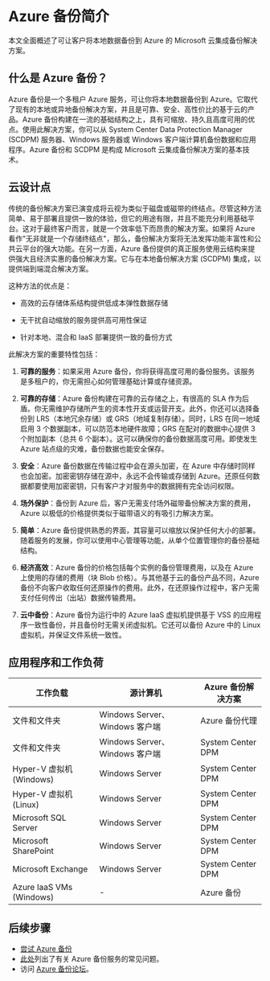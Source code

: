 <properties
	pageTitle="Azure 备份简介"
	description="本文概述了可让客户将数据备份到 Azure 的 Azure 备份服务"
	services="backup"
	documentationCenter=""
	authors="trinadhk"
	manager="shreeshd"
	editor="tysonn"/>

<tags
	ms.service="backup"
	ms.date="08/18/2015"
	wacn.date="09/15/2015"/>

# Azure 备份简介
本文全面概述了可让客户将本地数据备份到 Azure 的 Microsoft 云集成备份解决方案。

## 什么是 Azure 备份？
Azure 备份是一个多租户 Azure 服务，可让你将本地数据备份到 Azure。它取代了现有的本地或异地备份解决方案，并且是可靠、安全、高性价比的基于云的产品。Azure 备份构建在一流的基础结构之上，具有可缩放、持久且高度可用的优点。使用此解决方案，你可以从 System Center Data Protection Manager (SCDPM) 服务器、Windows 服务器或 Windows 客户端计算机备份数据和应用程序。Azure 备份和 SCDPM 是构成 Microsoft 云集成备份解决方案的基本技术。

## 云设计点
传统的备份解决方案已演变成将云视为类似于磁盘或磁带的终结点。尽管这种方法简单、易于部署且提供一致的体验，但它的用途有限，并且不能充分利用基础平台。这对于最终客户而言，就是一个效率低下而昂贵的解决方案。如果将 Azure 看作"无非就是一个存储终结点"，那么，备份解决方案将无法发挥功能丰富性和公共云平台的强大功能。在另一方面，Azure 备份提供的真正服务使用云结构来提供强大且经济实惠的备份解决方案。它与在本地备份解决方案 (SCDPM) 集成，以提供端到端混合解决方案。

这种方法的优点是：

+ 高效的云存储体系结构提供低成本弹性数据存储

+ 无干扰自动缩放的服务提供高可用性保证

+ 针对本地、混合和 IaaS 部署提供一致的备份方式

此解决方案的重要特性包括：

1. **可靠的服务**：如果采用 Azure 备份，你将获得高度可用的备份服务。该服务是多租户的，你无需担心如何管理基础计算或存储资源。

2. **可靠的存储**：Azure 备份构建在可靠的云存储之上，有很高的 SLA 作为后盾。你无需维护存储所产生的资本性开支或运营开支。此外，你还可以选择备份到 LRS（本地冗余存储）或 GRS（地域复制存储）。同时，LRS 在同一地域启用 3 个数据副本，可以防范本地硬件故障；GRS 在配对的数据中心提供 3 个附加副本（总共 6 个副本）。这可以确保你的备份数据高度可用。即使发生 Azure 站点级的灾难，备份数据也能安全保存。

3. **安全**：Azure 备份数据在传输过程中会在源头加密，在 Azure 中存储时同样也会加密。加密密钥存储在源中，永远不会传输或存储到 Azure。还原任何数据都要使用加密密钥，只有客户才对服务中的数据拥有完全访问权限。

4. **场外保护**：备份到 Azure 后，客户无需支付场外磁带备份解决方案的费用，Azure 以极低的价格提供类似于磁带语义的有吸引力解决方案。

5. **简单**：Azure 备份提供熟悉的界面，其容量可以缩放以保护任何大小的部署。随着服务的发展，你可以使用中心管理等功能，从单个位置管理你的备份基础结构。

6. **经济高效**：Azure 备份的价格包括每个实例的备份管理费用，以及在 Azure 上使用的存储的费用（块 Blob 价格）。与其他基于云的备份产品不同，Azure 备份不向客户收取任何还原操作的费用。此外，在还原操作过程中，客户无需支付任何传出（出站）数据传输费用。

7. **云中备份**：Azure 备份为运行中的 Azure IaaS 虚拟机提供基于 VSS 的应用程序一致性备份，并且备份时无需关闭虚拟机。它还可以备份 Azure 中的 Linux 虚拟机，并保证文件系统一致性。


## 应用程序和工作负荷

| 工作负载 | 源计算机 | Azure 备份解决方案 |
| --- | --- |---|
| 文件和文件夹 | Windows Server、Windows 客户端 | Azure 备份代理 |
| 文件和文件夹 | Windows Server、Windows 客户端 | System Center DPM |
| Hyper-V 虚拟机 (Windows) | Windows Server | System Center DPM |
| Hyper-V 虚拟机 (Linux) | Windows Server | System Center DPM |
| Microsoft SQL Server | Windows Server | System Center DPM |
| Microsoft SharePoint | Windows Server | System Center DPM |
| Microsoft Exchange | Windows Server | System Center DPM |
| Azure IaaS VMs (Windows)| - | Azure 备份 | | Azure IaaS VMs (Linux) | - | Azure 备份 |

## 后续步骤
- [尝试 Azure 备份](/documentation/articles/backup-try-azure-backup-in-10-mins)
- [此处](/documentation/articles/backup-azure-backup-faq)列出了有关 Azure 备份服务的常见问题。
- 访问 [Azure 备份论坛](https://social.msdn.microsoft.com/forums/azure/zh-cn/home?forum=windowsazureonlinebackup)。

<!---HONumber=56-->